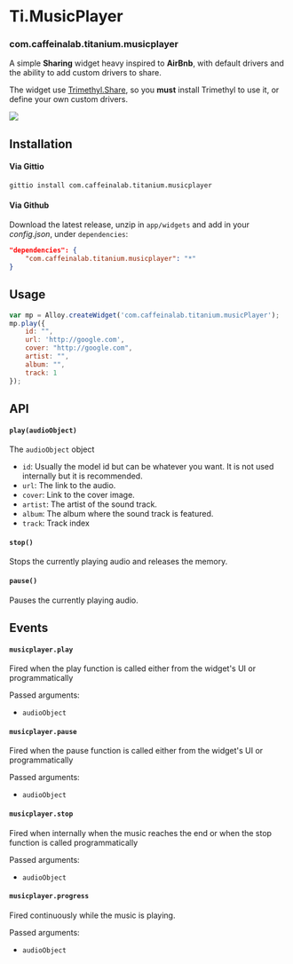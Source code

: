 # Ti.MusicPlayer

### com.caffeinalab.titanium.musicplayer

A simple **Sharing** widget heavy inspired to **AirBnb**, with default drivers and the ability to add custom drivers to share.

The widget use [Trimethyl.Share](https://github.com/CaffeinaLab/Trimethyl), so you **must** install Trimethyl to use it, or define your own custom drivers.

![](http://cl.ly/image/0i092a3w2L1H/687474703a2f2f662e636c2e6c792f6974656d732f3365306e337132723059316f31673372334b30432f494d475f313138342e504e47_iphone5c_yellow_portrait.png)

## Installation

#### Via Gittio

```
gittio install com.caffeinalab.titanium.musicplayer
```

#### Via Github

Download the latest release, unzip in `app/widgets` and add in your *config.json*, under `dependencies`:

```json
"dependencies": {
    "com.caffeinalab.titanium.musicplayer": "*"
}
```

## Usage

```javascript
var mp = Alloy.createWidget('com.caffeinalab.titanium.musicPlayer');
mp.play({
	id: "",
	url: 'http://google.com',
	cover: "http://google.com",
	artist: "",
	album: "",
    track: 1
});
```

## API

#### `play(audioObject) `

The `audioObject` object

* `id`: Usually the model id but can be whatever you want. It is not used internally but it is recommended.
* `url`: The link to the audio.
* `cover`: Link to the cover image.
* `artist`: The artist of the sound track.
* `album`: The album where the sound track is featured.
* `track`: Track index

#### `stop()`

Stops the currently playing audio and releases the memory.

#### `pause()`

Pauses the currently playing audio.

## Events

#### `musicplayer.play`

Fired when the play function is called either from the widget's UI or programmatically

Passed arguments:

* `audioObject`

#### `musicplayer.pause`

Fired when the pause function is called either from the widget's UI or programmatically

Passed arguments:

* `audioObject`

#### `musicplayer.stop`

Fired when internally when the music reaches the end or when the stop function is called programmatically

Passed arguments:

* `audioObject`

#### `musicplayer.progress`

Fired continuously while the music is playing.

Passed arguments:

* `audioObject`
